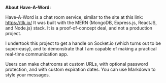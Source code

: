 **About Have-A-Word:**

Have-A-Word is a chat room service, similar to the site at this link: https://tlk.io/ It was built with the MERN (MongoDB, Express.js, ReactJS, and Node.js) stack. It is a proof-of-concept deal, and not a production project.

I undertook this project to get a handle on Socket.io (which turns out to be super-easy), and to demonstrate that I am capable of making a practical real-time communication app.

Users can make chatrooms at custom URLs, with optional password protection, and with custom expiration dates. You can use Markdown to style your messages.